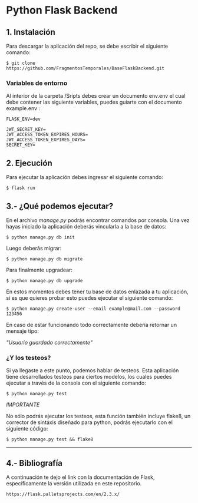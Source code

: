 # Python Flask Backend 


## 1. Instalación

Para descargar la aplicación del repo, se debe escribir el siguiente comando:

```
$ git clone https://github.com/FragmentosTemporales/BaseFlaskBackend.git
```

### Variables de entorno

Al interior de la carpeta /Sripts debes crear un documento env.env el cual debe contener las siguiente variables, puedes guiarte con el documento example.env :

```
FLASK_ENV=dev

JWT_SECRET_KEY=
JWT_ACCESS_TOKEN_EXPIRES_HOURS=
JWT_ACCESS_TOKEN_EXPIRES_DAYS=
SECRET_KEY=

```

## 2. Ejecución

Para ejecutar la aplicación debes ingresar el siguiente comando:

```
$ flask run
```

## 3.- ¿Qué podemos ejecutar?

En el archivo *manage.py* podrás encontrar comandos por consola. Una vez hayas iniciado la aplicación deberás vincularla a la base de datos:

```
$ python manage.py db init
```

Luego deberás migrar:

```
$ python manage.py db migrate
```

Para finalmente upgradear:

```
$ python manage.py db upgrade
```



En estos momentos debes tener tu base de datos enlazada a tu aplicación, si es que quieres probar esto puedes ejecutar el siguiente comando:

```
$ python manage.py create-user --email example@mail.com --password 123456
```

En caso de estar funcionando todo correctamente debería retornar un mensaje tipo:

*"Usuario guardado correctamente"*


### ¿Y los testeos?

Si ya llegaste a este punto, podemos hablar de testeos.
Esta aplicación tiene desarrollados testeos para ciertos modelos, los cuales puedes ejecutar a través de la consola con el siguiente comando:

```
$ python manage.py test
```

*IMPORTANTE*

No sólo podrás ejecutar los testeos, esta función también incluye flake8, un corrector de sintáxis diseñado para python, podrás ejecutarlo con el siguiente código:

```
$ python manage.py test && flake8
```

<hr/>

## 4.- Bibliografía

A continuación te dejo el link con la documentación de Flask, específicamente la versión utilizada en este repositorio.

```
https://flask.palletsprojects.com/en/2.3.x/
```
